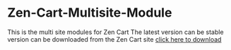 Zen-Cart-Multisite-Module
=========================

This is the multi site modules for Zen Cart
The latest version can be stable version can be downloaded from the Zen Cart site
<a href="http://www.zen-cart.com/downloads.php?do=file&id=378">click here to download</a>